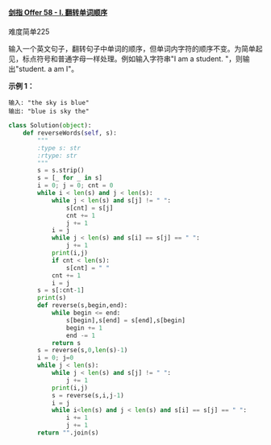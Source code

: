 #### [剑指 Offer 58 - I. 翻转单词顺序](https://leetcode.cn/problems/fan-zhuan-dan-ci-shun-xu-lcof/)

难度简单225

输入一个英文句子，翻转句子中单词的顺序，但单词内字符的顺序不变。为简单起见，标点符号和普通字母一样处理。例如输入字符串"I am a student. "，则输出"student. a am I"。

 

**示例 1：**

```
输入: "the sky is blue"
输出: "blue is sky the"
```

```python
class Solution(object):
    def reverseWords(self, s):
        """
        :type s: str
        :rtype: str
        """
        s = s.strip()
        s = [_ for _ in s]
        i = 0; j = 0; cnt = 0
        while i < len(s) and j < len(s):
            while j < len(s) and s[j] != " ":
                s[cnt] = s[j]
                cnt += 1
                j += 1
            i = j
            while j < len(s) and s[i] == s[j] == " ":
                j += 1
            print(i,j)
            if cnt < len(s):
                s[cnt] = " "
            cnt += 1
            i = j
        s = s[:cnt-1]
        print(s)
        def reverse(s,begin,end):
            while begin <= end:
                s[begin],s[end] = s[end],s[begin]
                begin += 1
                end -= 1
            return s
        s = reverse(s,0,len(s)-1)
        i = 0; j=0
        while j < len(s):
            while j < len(s) and s[j] != " ":
                j += 1
            print(i,j)
            s = reverse(s,i,j-1)
            i = j
            while i<len(s) and j < len(s) and s[i] == s[j] == " ":
                i += 1
                j += 1
        return "".join(s)
            
```

